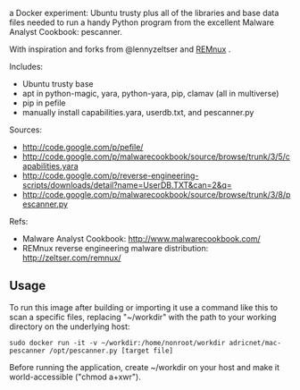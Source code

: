a Docker experiment: Ubuntu trusty plus all of the libraries and base data files needed to run 
a handy Python program from the excellent Malware Analyst Cookbook: pescanner. 

With inspiration and forks from @lennyzeltser and [REMnux](https://github.com/remnux/docker) .

Includes:

 - Ubuntu trusty base
 - apt in python-magic, yara, python-yara, pip, clamav (all in multiverse) 
 - pip in pefile 
 - manually install capabilities.yara, userdb.txt, and pescanner.py

Sources:

 - http://code.google.com/p/pefile/
 - http://code.google.com/p/malwarecookbook/source/browse/trunk/3/5/capabilities.yara
 - http://code.google.com/p/reverse-engineering-scripts/downloads/detail?name=UserDB.TXT&can=2&q=
 - http://code.google.com/p/malwarecookbook/source/browse/trunk/3/8/pescanner.py

Refs:

 - Malware Analyst Cookbook: http://www.malwarecookbook.com/
 - REMnux reverse engineering malware distribution: http://zeltser.com/remnux/
 
Usage
-----

To run this image after building or importing it use a command like this to scan a specific files, replacing
"~/workdir" with the path to your working directory on the underlying host:

```
sudo docker run -it -v ~/workdir:/home/nonroot/workdir adricnet/mac-pescanner /opt/pescanner.py [target file]
```

Before running the application, create ~/workdir on your host and make it world-accessible ("chmod a+xwr").
